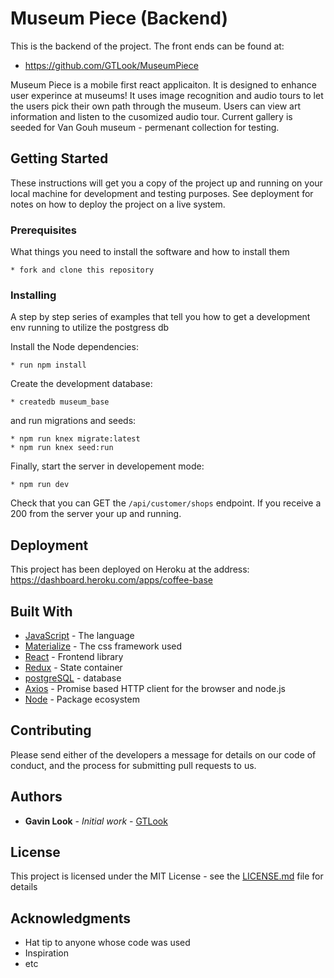 # Museum Piece (Backend)

This is the backend of the project. 
The front ends can be found at:
* https://github.com/GTLook/MuseumPiece

Museum Piece is a mobile first react applicaiton. It is designed to enhance user experince at museums! It uses image recognition and audio tours to let the users pick their own path through the museum. Users can view art information and listen to the cusomized audio tour. Current gallery is seeded for Van Gouh museum - permenant collection for testing.

## Getting Started

These instructions will get you a copy of the project up and running on your local machine for development and testing purposes. See deployment for notes on how to deploy the project on a live system.

### Prerequisites

What things you need to install the software and how to install them

```shell
* fork and clone this repository
```

### Installing

A step by step series of examples that tell you how to get a development env running to utilize the postgress db

Install the Node dependencies:

```shell
* run npm install
```

Create the development database:

```shell
* createdb museum_base
```

and run migrations and seeds:

```shell
* npm run knex migrate:latest
* npm run knex seed:run
```

Finally, start the server in developement mode:

```shell
* npm run dev
```

Check that you can GET the `/api/customer/shops` endpoint.  If you receive a 200 from the server your up and running.


## Deployment

This project has been deployed on Heroku at the address: https://dashboard.heroku.com/apps/coffee-base

## Built With

* [JavaScript](https://www.javascript.com/) - The language
* [Materialize](https://materializecss.com/) - The css framework used
* [React](https://reactjs.org/) - Frontend library
* [Redux](https://redux.js.org/) - State container
* [postgreSQL](https://www.postgresql.org/) - database
* [Axios](https://github.com/axios/axios) - Promise based HTTP client for the browser and node.js
* [Node](https://nodejs.org/en/) - Package ecosystem


## Contributing

Please send either of the developers a message for details on our code of conduct, and the process for submitting pull requests to us.

## Authors

* **Gavin Look** - *Initial work* - [GTLook](https://github.com/GTLook/)

## License

This project is licensed under the MIT License - see the [LICENSE.md](LICENSE.md) file for details

## Acknowledgments

* Hat tip to anyone whose code was used
* Inspiration
* etc
